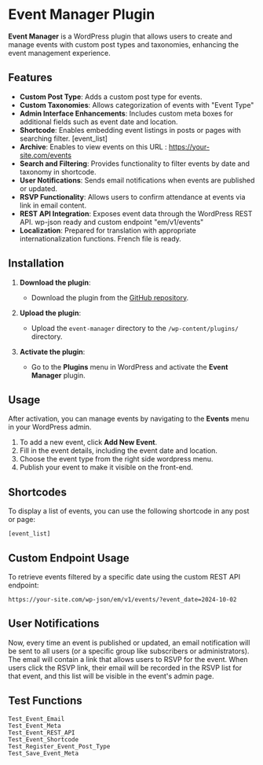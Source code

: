 # Event Manager Plugin

**Event Manager** is a WordPress plugin that allows users to create and manage events with custom post types and taxonomies, enhancing the event management experience.

## Features

-   **Custom Post Type**: Adds a custom post type for events.
-   **Custom Taxonomies**: Allows categorization of events with "Event Type"
-   **Admin Interface Enhancements**: Includes custom meta boxes for additional fields such as event date and location.
-   **Shortcode**: Enables embedding event listings in posts or pages with searching filter. [event_list]
-   **Archive**: Enables to view events on this URL : https://your-site.com/events
-   **Search and Filtering**: Provides functionality to filter events by date and taxonomy in shortcode.
-   **User Notifications**: Sends email notifications when events are published or updated.
-   **RSVP Functionality**: Allows users to confirm attendance at events via link in email content.
-   **REST API Integration**: Exposes event data through the WordPress REST API. wp-json ready and custom endpoint "em/v1/events"
-   **Localization**: Prepared for translation with appropriate internationalization functions. French file is ready.

## Installation

1. **Download the plugin**:

    - Download the plugin from the [GitHub repository](https://github.com/atashinbar/event-manager).

2. **Upload the plugin**:

    - Upload the `event-manager` directory to the `/wp-content/plugins/` directory.

3. **Activate the plugin**:
    - Go to the **Plugins** menu in WordPress and activate the **Event Manager** plugin.

## Usage

After activation, you can manage events by navigating to the **Events** menu in your WordPress admin.

1. To add a new event, click **Add New Event**.
2. Fill in the event details, including the event date and location.
3. Choose the event type from the right side wordpress menu.
4. Publish your event to make it visible on the front-end.

## Shortcodes

To display a list of events, you can use the following shortcode in any post or page:

```plaintext
[event_list]
```

## Custom Endpoint Usage

To retrieve events filtered by a specific date using the custom REST API endpoint:

```plaintext
https://your-site.com/wp-json/em/v1/events/?event_date=2024-10-02
```

## User Notifications

Now, every time an event is published or updated, an email notification will be sent to all users (or a specific group like subscribers or administrators). The email will contain a link that allows users to RSVP for the event. When users click the RSVP link, their email will be recorded in the RSVP list for that event, and this list will be visible in the event's admin page.

## Test Functions

```plaintext
Test_Event_Email
Test_Event_Meta
Test_Event_REST_API
Test_Event_Shortcode
Test_Register_Event_Post_Type
Test_Save_Event_Meta
```
